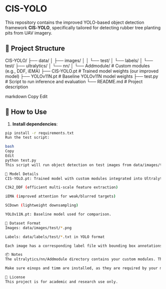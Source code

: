 # CIS-YOLO

This repository contains the improved YOLO-based object detection framework **CIS‑YOLO**, specifically tailored for detecting rubber tree planting pits from UAV imagery.

## 📁 Project Structure

CIS-YOLO/
├── data/
│ ├── images/
│ │ └── test/
│ └── labels/
│ └── test/
├── ultralytics/
│ └── nn/
│ └── Addmodule/ # Custom modules (e.g., DDF, iEMA)
├── CIS-YOLO.pt # Trained model weights (our improved model)
├── YOLOv11N.pt # Baseline YOLOv11N model weights
├── test.py # Script to run inference and evaluation
└── README.md # Project description

markdown
Copy
Edit

## 🚀 How to Use

1. **Install dependencies**:

```bash
pip install -r requirements.txt
Run the test script:

bash
Copy
Edit
python test.py
This script will run object detection on test images from data/images/test/ using both CIS-YOLO.pt and YOLOv11N.pt models and compare the outputs.

🔧 Model Details
CIS-YOLO.pt: Trained model with custom modules integrated into Ultralytics YOLO, including:

C3k2_DDF (efficient multi-scale feature extraction)

iEMA (improved attention for weak/blurred targets)

SCDown (lightweight downsampling)

YOLOv11N.pt: Baseline model used for comparison.

🧪 Dataset Format
Images: data/images/test/*.png

Labels: data/labels/test/*.txt in YOLO format

Each image has a corresponding label file with bounding box annotations.

📦 Notes
The ultralytics/nn/Addmodule directory contains your custom modules. They are integrated into tasks.py and automatically loaded during model construction.

Make sure einops and timm are installed, as they are required by your modules.

📜 License
This project is for academic and research use only.
